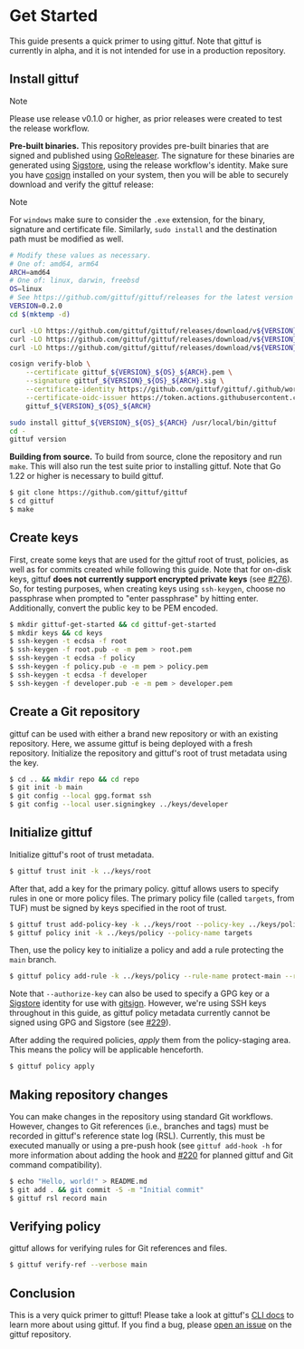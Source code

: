 # Get Started

This guide presents a quick primer to using gittuf. Note that gittuf is
currently in alpha, and it is not intended for use in a production repository.

## Install gittuf

> [!NOTE]
> Please use release v0.1.0 or higher, as prior releases were created to
> test the release workflow.

**Pre-built binaries.** This repository provides pre-built binaries that are
signed and published using [GoReleaser]. The signature for these binaries are
generated using [Sigstore], using the release workflow's identity. Make sure you
have [cosign] installed on your system, then you will be able to securely
download and verify the gittuf release:

> [!NOTE]
> For `windows` make sure to consider the `.exe` extension, for the binary,
> signature and certificate file. Similarly, `sudo install` and the destination
> path must be modified as well.

```sh
# Modify these values as necessary.
# One of: amd64, arm64
ARCH=amd64
# One of: linux, darwin, freebsd
OS=linux
# See https://github.com/gittuf/gittuf/releases for the latest version
VERSION=0.2.0
cd $(mktemp -d)

curl -LO https://github.com/gittuf/gittuf/releases/download/v${VERSION}/gittuf_${VERSION}_${OS}_${ARCH}
curl -LO https://github.com/gittuf/gittuf/releases/download/v${VERSION}/gittuf_${VERSION}_${OS}_${ARCH}.sig
curl -LO https://github.com/gittuf/gittuf/releases/download/v${VERSION}/gittuf_${VERSION}_${OS}_${ARCH}.pem

cosign verify-blob \
    --certificate gittuf_${VERSION}_${OS}_${ARCH}.pem \
    --signature gittuf_${VERSION}_${OS}_${ARCH}.sig \
    --certificate-identity https://github.com/gittuf/gittuf/.github/workflows/release.yml@refs/tags/v${VERSION} \
    --certificate-oidc-issuer https://token.actions.githubusercontent.com \
    gittuf_${VERSION}_${OS}_${ARCH}

sudo install gittuf_${VERSION}_${OS}_${ARCH} /usr/local/bin/gittuf
cd -
gittuf version
```

**Building from source.** To build from source, clone the repository and run
`make`. This will also run the test suite prior to installing gittuf. Note that
Go 1.22 or higher is necessary to build gittuf.

```bash
$ git clone https://github.com/gittuf/gittuf
$ cd gittuf
$ make
```

## Create keys

First, create some keys that are used for the gittuf root of trust, policies, as
well as for commits created while following this guide.  Note that for on-disk
keys, gittuf **does not currently support encrypted private keys** (see [#276]).
So, for testing purposes, when creating keys using `ssh-keygen`, choose no
passphrase when prompted to "enter passphrase" by hitting enter.  Additionally,
convert the public key to be PEM encoded.

```bash
$ mkdir gittuf-get-started && cd gittuf-get-started
$ mkdir keys && cd keys
$ ssh-keygen -t ecdsa -f root
$ ssh-keygen -f root.pub -e -m pem > root.pem
$ ssh-keygen -t ecdsa -f policy
$ ssh-keygen -f policy.pub -e -m pem > policy.pem
$ ssh-keygen -t ecdsa -f developer
$ ssh-keygen -f developer.pub -e -m pem > developer.pem
```

## Create a Git repository

gittuf can be used with either a brand new repository or with an existing
repository. Here, we assume gittuf is being deployed with a fresh repository.
Initialize the repository and gittuf's root of trust metadata using the
key.

```bash
$ cd .. && mkdir repo && cd repo
$ git init -b main
$ git config --local gpg.format ssh
$ git config --local user.signingkey ../keys/developer
```

## Initialize gittuf

Initialize gittuf's root of trust metadata.

```bash
$ gittuf trust init -k ../keys/root
```

After that, add a key for the primary policy. gittuf allows users to specify
rules in one or more policy files. The primary policy file (called `targets`,
from TUF) must be signed by keys specified in the root of trust.

```bash
$ gittuf trust add-policy-key -k ../keys/root --policy-key ../keys/policy.pem
$ gittuf policy init -k ../keys/policy --policy-name targets
```
Then, use the policy key to initialize a policy and add a rule protecting the
`main` branch.

```bash
$ gittuf policy add-rule -k ../keys/policy --rule-name protect-main --rule-pattern git:refs/heads/main --authorize-key ../keys/developer.pem
```

Note that `--authorize-key` can also be used to specify a GPG key or a
[Sigstore] identity for use with [gitsign]. However, we're using SSH keys
throughout in this guide, as gittuf policy metadata currently cannot be signed
using GPG and Sigstore (see [#229]).

After adding the required policies, _apply_ them from the policy-staging area.
This means the policy will be applicable henceforth.

```bash
$ gittuf policy apply
```

## Making repository changes

You can make changes in the repository using standard Git workflows. However,
changes to Git references (i.e., branches and tags) must be recorded in gittuf's
reference state log (RSL). Currently, this must be executed manually or using a
pre-push hook (see `gittuf add-hook -h` for more information about adding the
hook and [#220] for planned gittuf and Git command compatibility).

```bash
$ echo "Hello, world!" > README.md
$ git add . && git commit -S -m "Initial commit"
$ gittuf rsl record main
```

## Verifying policy

gittuf allows for verifying rules for Git references and files.

```bash
$ gittuf verify-ref --verbose main
```

## Conclusion

This is a very quick primer to gittuf! Please take a look at gittuf's [CLI docs]
to learn more about using gittuf. If you find a bug, please [open an issue] on
the gittuf repository.

[Sigstore]: https://www.sigstore.dev/
[cosign]: https://github.com/sigstore/cosign
[gitsign]: https://github.com/sigstore/gitsign
[GoReleaser]: https://goreleaser.com/
[#276]: https://github.com/gittuf/gittuf/issues/276
[#229]: https://github.com/gittuf/gittuf/issues/229
[#220]: https://github.com/gittuf/gittuf/issues/220
[CLI docs]: /docs/cli/gittuf.md
[open an issue]: https://github.com/gittuf/gittuf/issues/new/choose
